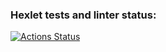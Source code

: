 ### Hexlet tests and linter status:
[![Actions Status](https://github.com/stackcrawler/docker-project-74/actions/workflows/hexlet-check.yml/badge.svg)](https://github.com/stackcrawler/docker-project-74/actions)